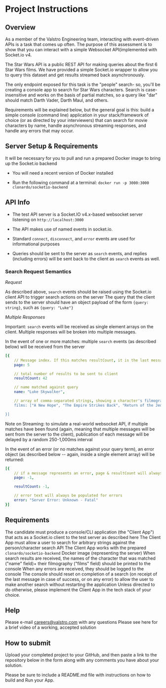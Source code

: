 
# Project Instructions


## Overview
As a member of the Valstro Engineering team, interacting with event-driven APIs is a task that comes up often. The purpose of this assessment is to show that you can interact with a simple Websocket API(implemented with Socket.io v4.



The Star Wars API is a public REST API for making queries about the first 6 Star Wars films. We have provided a simple Socket.io wrapper to allow you to query this dataset and get results streamed back asynchronously.



The only endpoint exposed for this task is the "people" search- so, you'll be creating a console app to search for Star Wars characters. Search is case-insensitive and works on the basis of partial matches, so a query like "dar" should match Darth Vader, Darth Maul, and others.



Requirements will be explained below, but the general goal is this: build a simple console (command line) application in your stack/framework of choice (or as directed by your interviewers) that can search for movie characters by name, handle asynchronous streaming responses, and handle any errors that may occur.



## Server Setup & Requirements
It will be necessary for you to pull and run a prepared Docker image to bring up the Socket.io backend

- You will need a recent version of Docker installed

- Run the following command at a terminal: `docker run -p 3000:3000 clonardo/socketio-backend`



## API Info
- The test API server is a Socket.IO v4.x-based websocket server listening on `http://localhost:3000`

- The API makes use of named events in socket.io.

- Standard `connect`, `disconnect`, and `error` events are used for informational purposes

- Queries should be sent to the server as `search` events, and replies (including errors) will be sent back to the client as `search` events as well.



### Search Request Semantics

_Request_

As described above, `search` events should be raised using the Socket.io client API to trigger search actions on the server
The query that the client sends to the server should have an object payload of the form `{query: string}`, such as `{query: "Luke"}`


_Multiple Responses_



Important: `search` events will be received as single element arrays on the client. Multiple responses will be broken into multiple messages.



In the event of one or more matches: multiple `search` events (as described below) will be received from the server

```yaml
[{
    // Message index. If this matches resultCount, it is the last message in a sequence!
    page: 5

    // total number of results to be sent to client
    resultCount: 42

    // name matched against query
    name: "Luke Skywalker",

    // array of comma-separated strings, showing a character's filmography
    films: ["A New Hope", "The Empire Strikes Back", "Return of the Jedi", "Revenge of the Sith"]

}]
```

Note on Streaming: to simulate a real-world websocket API, if multiple matches have been found (again, meaning that multiple messages will be sent from the server to the client), publication of each message will be delayed by a random 250-1,000ms interval



In the event of an error (or no matches against your query term), an error object (as described below -- again, inside a single element array) will be returned:
```yaml
[{
    // if a message represents an error, page & resultCount will always be -1
    page: -1,

    resultCount: -1,

    // error text will always be populated for errors
    error: "Server Error: Unknown - Fatal"
}]
```



## Requirements
The candidate must produce a console/CLI application (the "Client App") that acts as a Socket.io client to the test server as described here
The Client App must allow a user to search for arbitrary strings against the person/character search API
The Client App works with the prepared `clonardo/socketio-backend` Docker image (representing the server)
When search results are received, the names of the character that was matched ("name" field)+ their filmography ("films" field) should be printed to the console
When any errors are received, they should be logged to the console
The console should reset on completion of a search (on receipt of the last message in case of success, or on any error) to allow the user to make another search without restarting the application
Unless directed to do otherwise, please implement the Client App in the tech stack of your choice.


## Help
Please e-mail careers@valstro.com with any questions
Please see here for a brief video of a working, accepted solution


## How to submit
Upload your completed project to your GitHub, and then paste a link to the repository below in the form along with any comments you have about your solution.

Please be sure to  include a README.md file with instructions on how to build and Run your App.


